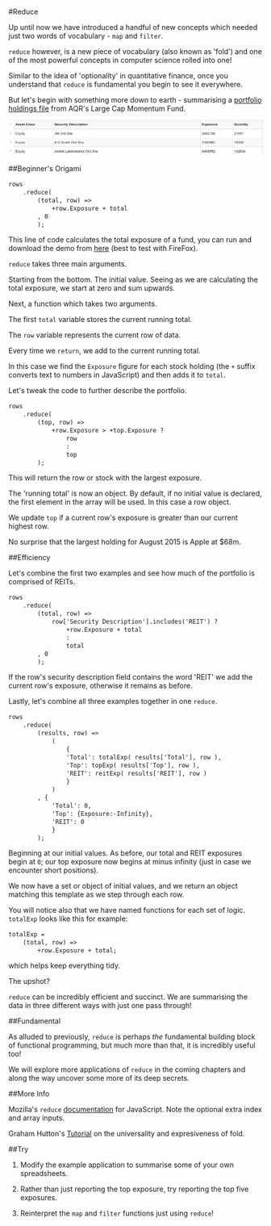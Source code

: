 #Reduce

Up until now we have introduced a handful of new concepts which needed just two words of vocabulary - `map` and `filter`.

`reduce` however, is a new piece of vocabulary (also known as 'fold') and one of the most powerful concepts in computer science rolled into one!

Similar to the idea of 'optionality' in quantitative finance, once you understand that `reduce` is fundamental you begin to see it everywhere.

But let's begin with something more down to earth - summarising a [portfolio holdings file](https://github.com/mmport80/JavascriptFinanceBook/blob/master/manuscript/code/chapter%2004%20-%20reduce/testDrop.csv) from AQR's Large Cap Momentum Fund.

![AQR Large Cap Momentum Fund Exposure](images/04_aqr_exposure.png)

##Beginner's Origami

~~~~~~~~
rows
 	.reduce(
  		(total, row) =>
  		    +row.Exposure + total
  		, 0
 		);
~~~~~~~~

This line of code calculates the total exposure of a fund, you can run and download the demo from [here](https://github.com/mmport80/JavascriptFinanceBook/blob/master/manuscript/code/chapter%204%20-%20reduce/reduce.zip) (best to test with FireFox).

`reduce` takes three main arguments.

Starting from the bottom. The initial value. Seeing as we are calculating the total exposure, we start at zero and sum upwards.

Next, a function which takes two arguments.

The first `total` variable stores the current running total.

The `row` variable represents the current row of data.

Every time we `return`, we add to the current running total.

In this case we find the `Exposure` figure for each stock holding (the `+` suffix converts text to numbers in JavaScript) and then adds it to `total`.

Let's tweak the code to further describe the portfolio.

~~~~~~~~
rows
  	.reduce(
   		(top, row) =>
            +row.Exposure > +top.Exposure ?
                row
                :
                top
  		);
~~~~~~~~

This will return the row or stock with the largest exposure.

The 'running total' is now an object. By default, if no initial value is declared, the first element in the array will be used. In this case a row object.

We update `top` if a current row's exposure is greater than our current highest row.

No surprise that the largest holding for August 2015 is Apple at $68m.

##Efficiency

Let's combine the first two examples and see how much of the portfolio is comprised of REITs.

~~~~~~~~
rows
    .reduce(
        (total, row) =>
            row['Security Description'].includes('REIT') ?
                +row.Exposure + total
                :
                total
        , 0
        );
~~~~~~~~

If the row's security description field contains the word 'REIT' we add the current row's exposure, otherwise it remains as before.

Lastly, let's combine all three examples together in one `reduce`.

~~~~~~~~
rows
    .reduce(
        (results, row) => 
            (
                {
                'Total': totalExp( results['Total'], row ),
                'Top': topExp( results['Top'], row ),
                'REIT': reitExp( results['REIT'], row )
                }
            )
        , {   
            'Total': 0,
            'Top': {Exposure:-Infinity},
            'REIT': 0
            }
        );
~~~~~~~~

Beginning at our initial values. As before, our total and REIT exposures begin at `0`; our top exposure now begins at minus infinity (just in case we encounter short positions).

We now have a set or object of initial values, and we return an object matching this template as we step through each row.

You will notice also that we have named functions for each set of logic. `totalExp` looks like this for example:

~~~~~~~~
totalExp =
    (total, row) =>
	    +row.Exposure + total;
~~~~~~~~

which helps keep everything tidy.

The upshot?

`reduce` can be incredibly efficient and succinct. We are summarising the data in three different ways with just one pass through!

##Fundamental

As alluded to previously, `reduce` is perhaps *the* fundamental building block of functional programming, but much more than that, it is incredibly useful too!

We will explore more applications of `reduce` in the coming chapters and along the way uncover some more of its deep secrets.

##More Info

Mozilla's `reduce` [documentation](https://developer.mozilla.org/en-US/docs/Web/JavaScript/Reference/Global_Objects/Array/Reduce) for JavaScript. Note the optional extra index and array inputs.

Graham Hutton's [Tutorial](http://www.cs.nott.ac.uk/~pszgmh/fold.pdf) on the universality and expresiveness of fold.

##Try

1) Modify the example application to summarise some of your own spreadsheets.

2) Rather than just reporting the top exposure, try reporting the top five exposures.

3) Reinterpret the `map` and `filter` functions just using `reduce`!
